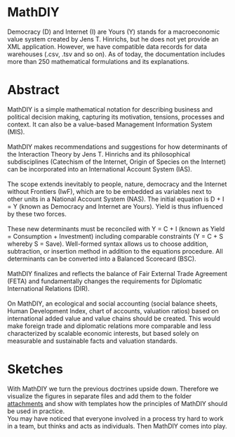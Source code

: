 # MathDIY
Democracy (D) and Internet (I) are Yours (Y) stands for a macroeconomic value system created by Jens T. Hinrichs, but he does not yet provide an XML application. However, we have compatible data records for data warehouses (.csv, .tsv and so on). As of today, the documentation includes more than 250 mathematical formulations and its explanations.

# Abstract
MathDIY is a simple mathematical notation for describing business and political decision making, capturing its motivation, tensions, processes and context. It can also be a value-based Management Information System (MIS).<br>
<br>
MathDIY makes recommendations and suggestions for how determinants of the Interaction Theory by Jens T. Hinrichs and its philosophical subdisciplines (Catechism of the Internet, Origin of Species on the Internet) can be incorporated into an International Account System (IAS).<br>
<br>
The scope extends inevitably to people, nature, democracy and the Internet without Frontiers (IwF), which are to be embedded as variables next to other units in a National Account System (NAS). The initial equation is D + I = Y (known as Democracy and Internet are Yours). Yield is thus influenced by these two forces.<br>
<br>
These new determinants must be reconciled with Y = C + I (known as Yield = Consumption + Investment) including comparable constraints (Y = C + S whereby S = Save). Well-formed syntax allows us to choose addition, subtraction, or insertion method in addition to the equations procedure. All determinants can be converted into a Balanced Scorecard (BSC).<br>
<br>
MathDIY finalizes and reflects the balance of Fair External Trade Agreement (FETA) and fundamentally changes the requirements for Diplomatic International Relations (DIR).<br>
<br>
On MathDIY, an ecological and social accounting (social balance sheets, Human Development Index, chart of accounts, valuation ratios) based on international added value and value chains should be created. This would make foreign trade and diplomatic relations more comparable and less characterized by scalable economic interests, but based solely on measurable and sustainable facts and valuation standards.
<br>
# Sketches
With MathDIY we turn the previous doctrines upside down. Therefore we visualize the figures in separate files and add them to the folder <a href="https://github.com/scifiltr/MathDIY/tree/master/attachments">attachments</a> and show with templates how the principles of MathDIY should be used in practice.<br>
You may have noticed that everyone involved in a process try hard to work in a team, but thinks and acts as individuals. Then MathDIY comes into play.

